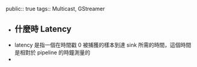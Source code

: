 public:: true
tags:: Multicast, GStreamer

- ## 什麼時 Latency
- latency 是指一個在時間戳 0 被捕獲的樣本到達 sink 所需的時間，這個時間是相對於 pipeline 的時鐘測量的
-